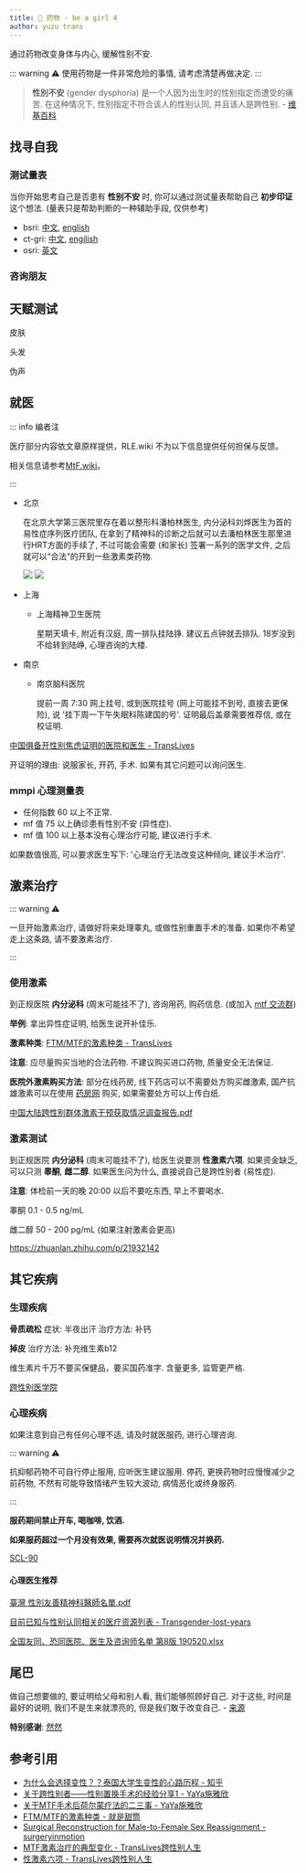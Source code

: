 ```yaml
---
title: 💊 药物 - be a girl 4
author: yuzu trans
---
```


通过药物改变身体与内心, 缓解性别不安.

::: warning ⚠️
使用药物是一件非常危险的事情, 请考虑清楚再做决定.
:::

> **性別不安** (gender dysphoria) 是一个人因为出生时的性别指定而遭受的痛苦. 在这种情况下, 性别指定不符合该人的性别认同, 并且该人是跨性别. - [维基百科](https://zh.wikipedia.org/wiki/性別不安)

## 找寻自我

### 测试量表

当你开始思考自己是否患有 **性别不安** 时, 你可以通过测试量表帮助自己 **初步印证** 这个想法. (量表只是帮助判断的一种辅助手段, 仅供参考)

- bsri: [中文](https://www.psy525.cn/ceshi/84500.html), [english](https://www.psytoolkit.org/survey-library/sex-role-bem.html)
- ct-gri: [中文](https://www.idrlabs.com/cn/gender/test.php), [engilish](https://www.idrlabs.com/gender/test.php)
- osri: [英文](https://openpsychometrics.org/tests/OSRI/)

### 咨询朋友

## 天赋测试

皮肤

头发

伪声

## 就医

::: info 编者注

医疗部分内容依文章原样提供，RLE.wiki 不为以下信息提供任何担保与反馈。

相关信息请参考[MtF.wiki](https://mtf.wiki/)。

:::

- 北京

  在北京大学第三医院里存在着以整形科潘柏林医生, 内分泌科刘烨医生为首的易性症序列医疗团队, 在拿到了精神科的诊断之后就可以去潘柏林医生那里进行HRT方面的手续了, 不过可能会需要 (和家长) 签署一系列的医学文件, 之后就可以“合法”的开到一些激素类药物.

  ![](./4-1.png)
  ![](./4-2.png)

- 上海

  - 上海精神卫生医院

    星期天填卡, 附近有汉庭, 周一排队挂陆铮. 建议五点钟就去排队. 18岁没到不给转到陆峥, 心理咨询的大楼.

- 南京

  - 南京脑科医院

    提前一周 7:30 网上挂号, 或到医院挂号 (网上可能挂不到号, 直接去更保险), 说 '挂下周一下午失眠科陈建国的号'. 证明最后盖章需要推荐信, 或在校证明.

[中国俱备开性别焦虑证明的医院和医生 - TransLives](https://www.translives.net/baike/wiki/content/16)

开证明的理由: 说服家长, 开药, 手术. 如果有其它问题可以询问医生.

### mmpi 心理测量表

- 任何指数 60 以上不正常.
- mf 值 75 以上确诊患有性別不安 (异性症).
- mf 值 100 以上基本没有心理治疗可能, 建议进行手术.

如果数值很高, 可以要求医生写下: '心理治疗无法改变这种倾向, 建议手术治疗'.

## 激素治疗

::: warning ⚠️

一旦开始激素治疗, 请做好将来处理睾丸, 或做性别重置手术的准备. 如果你不希望走上这条路, 请不要激素治疗.

:::

### 使用激素

到正规医院 **内分泌科** (周末可能挂不了), 咨询用药, 购药信息. (或加入 [mtf 交流群](./3#本地群))

**举例**: 拿出异性症证明, 给医生说开补佳乐.

**激素种类**: [FTM/MTF的激素种类 - TransLives](https://www.translives.net/baike/wiki/content/141)

**注意**: 应尽量购买当地的合法药物. 不建议购买进口药物, 质量安全无法保证.

**医院外激素购买方法**: 部分在线药房, 线下药店可以不需要处方购买雌激素, 国产抗雄激素可以在使用 [药房网](https://www.yaofangwang.com) 购买, 如果需要处方可以上传白纸.

[中国大陆跨性别群体激素干预获取情况调查报告.pdf](https://s3-us-west-2.amazonaws.com/secure.notion-static.com/8ee0a8f7-3818-434e-98b6-12858d726d3a/.pdf)

### 激素测试

到正规医院 **内分泌科** (周末可能挂不了), 给医生说要测 **性激素六项**. 如果资金缺乏, 可以只测 **睾酮**, **雌二醇**. 如果医生问为什么, 直接说自己是跨性别者 (易性症).

**注意**: 体检前一天的晚 20:00 以后不要吃东西, 早上不要喝水.

睾酮 0.1 - 0.5 ng/mL

雌二醇 50 - 200 pg/mL (如果注射激素会更高)

<https://zhuanlan.zhihu.com/p/21932142>

## 其它疾病

### 生理疾病

**骨质疏松** 症状: 半夜出汗 治疗方法: 补钙

**掉皮** 治疗方法: 补充维生素b12

维生素片千万不要买保健品，要买国药准字. 含量更多, 监管更严格.

[跨性别医学院](https://www.notion.so/52237fd492624eca999f14b898d4df20?pvs=21)

### 心理疾病

如果注意到自己有任何心理不适, 请及时就医服药, 进行心理咨询.

::: warning ⚠️

抗抑郁药物不可自行停止服用, 应听医生建议服用. 停药, 更换药物时应慢慢减少之前药物, 不然有可能导致情绪产生较大波动, 病情恶化或终身服药.

:::

**服药期间禁止开车, 喝咖啡, 饮酒.**

**如果服药超过一个月没有效果, 需要再次就医说明情况并换药.**

[SCL-90](https://www.psy525.cn/ceshi/84307.html)

#### 心理医生推荐

[臺灣 性別友善精神科醫師名單.pdf](https://s3-us-west-2.amazonaws.com/secure.notion-static.com/cb078d36-7ed2-4229-badb-b8d67ee1ca1d/.pdf)

[目前已知与性别认同相关的医疗资源列表 - Transgender-lost-years](https://github.com/Kristall-WangShiwei/Transgender-lost-years/blob/master/0002_Medical/Medical_Resources/目前与性别认同相关的医疗资源列表.md)

[全国友同、恐同医院、医生及咨询师名单 第8版 190520.xlsx](https://s3-us-west-2.amazonaws.com/secure.notion-static.com/1f59b8ea-0edf-4125-9b01-89032a90b9e3/_8_190520__.xlsx)

## 尾巴

做自己想要做的, 要证明给父母和别人看, 我们能够照顾好自己. 对于这些, 时间是最好的说明, 我们不是生来就漂亮的, 但是我们敢于改变自己. - [来源](https://zhuanlan.zhihu.com/p/29652966)

**特别感谢**: [然然](https://www.zhihu.com/people/xiao-ran-ran-35-66)

## 参考引用

- [为什么会选择变性？？泰国大学生变性的心路历程 - 知乎](https://zhuanlan.zhihu.com/p/29652966)
- [关于跨性别者——性别置换手术的经验分享1 - YaYa施雅欣](https://www.bilibili.com/video/av66350370)
- [关于MTF手术后荷尔蒙疗法的二三事 - YaYa施雅欣](https://www.bilibili.com/video/av54179359)
- [FTM/MTF的激素种类 - 就是甜筒](https://www.translives.net/baike/wiki/content/141)
- [Surgical Reconstruction for Male-to-Female Sex Reassignment - surgeryinmotion](https://www.youtube.com/watch?v=R9TGQIP-VLg)
- [MTF激素治疗的典型变化 - TransLives跨性别人生](https://www.translives.net/baike/news/84)
- [性激素六项 - TransLives跨性别人生](https://www.translives.net/baike/wiki/content/184)
